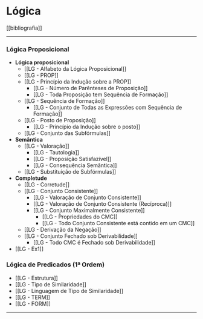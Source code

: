 # Lógica
[[bibliografia]]

---

### Lógica Proposicional

- **Lógica proposicional**
	- [[LG - Alfabeto da Lógica Proposicional]]
	- [[LG - PROP]]
	- [[LG - Princípio da Indução sobre a PROP]]
		- [[LG - Número de Parênteses de Proposição]]
		- [[LG - Toda Proposição tem Sequência de Formação]]
	- [[LG - Sequência de Formação]]
		- [[LG - Conjunto de Todas as Expressões com Sequência de Formação]]
	- [[LG - Posto de Proposição]]
		- [[LG - Princípio da Indução sobre o posto]]
	- [[LG - Conjunto das Subfórmulas]]
- **Semântica**
	- [[LG - Valoração]]
		- [[LG - Tautologia]]
		- [[LG - Proposição Satisfazível]]
		- [[LG - Consequência Semântica]]
	- [[LG - Substituição de Subfórmulas]]
- **Completude**
	- [[LG - Corretude]]
	- [[LG - Conjunto Consistente]]
		- [[LG - Valoração de Conjunto Consistente]]
		- [[LG - Valoração de Conjunto Consistente (Recíproca)]]
		- [[LG - Conjunto Maximalmente Consistente]]
			- [[LG - Propriedades do CMC]]
			- [[LG - Todo Conjunto Consistente está contido em um CMC]]
	- [[LG - Derivação da Negação]]
	- [[LG - Conjunto Fechado sob Derivabilidade]]
		- [[LG - Todo CMC é Fechado sob Derivabilidade]]
- [[LG - Ex1]]

### Lógica de Predicados (1ª Ordem)

- [[LG - Estrutura]]
- [[LG - Tipo de Similaridade]]
- [[LG - Linguagem de Tipo de Similaridade]]
- [[LG - TERM]]
- [[LG - FORM]]

---


